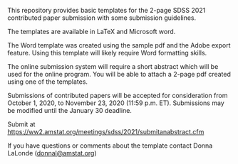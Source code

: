  This repository provides basic templates for the 2-page SDSS 2021 contributed paper submission
with some submission guidelines.

The templates are available in LaTeX and Microsoft word.

The Word template was created using the sample pdf and the Adobe export feature. Using this template will likely require Word formatting skills.

The online submission system will require a short abstract which will be used for the online program. You will be able to
attach a 2-page pdf created using one of the templates.

Submissions of contributed papers will be accepted for consideration from October 1, 2020, to November 23, 2020 (11:59 p.m. ET).
Submissions may be modified until the January 30 deadline.

Submit at https://ww2.amstat.org/meetings/sdss/2021/submitanabstract.cfm

If you have questions or comments about the template contact Donna LaLonde (donnal@amstat.org)
